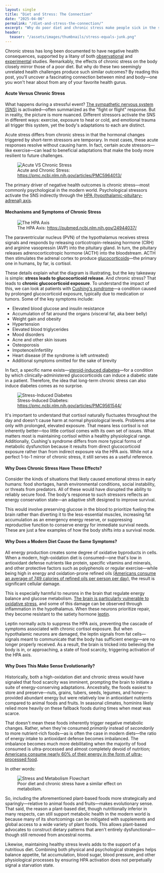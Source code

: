 ```yaml
---
layout: single
title: "Diet and Stress: The Connection"
date: "2025-04-06"
permalink: "/diet-and-stress-the-connection/"
excerpt: "Why do poor diet and chronic stress make people sick in the same ways?"
header:
  teaser: "/assets/images/thumbnails/stress-equals-junk.png"
---
```


Chronic stress has long been documented to have negative health consequences, supported by a litany of both [observational](https://pmc.ncbi.nlm.nih.gov/articles/PMC1388129/) and [experimental](https://pmc.ncbi.nlm.nih.gov/articles/PMC2568977/) studies. Remarkably, the effects of chronic stress on the body closely mirror those of a poor diet. But why do these two seemingly unrelated health challenges produce such similar outcomes? By reading this post, you'll uncover a fascinating connection between mind and body—one you won't hear about from any of your favorite health gurus.

#### Acute Versus Chronic Stress

What happens during a stressful event? [The sympathetic nervous system (SNS)](https://en.wikipedia.org/wiki/Sympathetic_nervous_system) is activated—often summarized as the "fight or flight" response. But in reality, the picture is more nuanced. Different stressors activate the SNS in different ways: exercise, exposure to heat or cold, and emotional trauma all trigger this system, yet the body's adaptations to each are distinct.

Acute stress differs from chronic stress in that the hormonal changes triggered by short-term stressors are temporary. In most cases, these acute responses resolve without causing harm. In fact, certain acute stressors—like exercise—can lead to beneficial adaptations that make the body more resilient to future challenges.

<figure>
    <img src="/assets/images/stress/stress-diagram.jpg"
         alt="Acute VS Chronic Stress">
    <figcaption>Acute and Chronic Stress: <a href="https://pmc.ncbi.nlm.nih.gov/articles/PMC5964013/">https://pmc.ncbi.nlm.nih.gov/articles/PMC5964013/</a></figcaption>
</figure>

The primary driver of negative health outcomes is chronic stress—most commonly psychological in the modern world. Psychological stressors activate the SNS indirectly through the [HPA (hypothalamic-pituitary-adrenal) axis](https://en.wikipedia.org/wiki/Hypothalamic%E2%80%93pituitary%E2%80%93adrenal_axis).

#### Mechanisms and Symptoms of Chronic Stress

<figure>
    <img src="/assets/images/stress/hpa.jpg"
         alt="The HPA Axis">
    <figcaption>The HPA Axis: <a href="https://pubmed.ncbi.nlm.nih.gov/24944037/">https://pubmed.ncbi.nlm.nih.gov/24944037/</a></figcaption>
</figure>

The paraventricular nucleus (PVN) of the hypothalamus receives stress signals and responds by releasing corticotropin-releasing hormone (CRH) and arginine vasopressin (AVP) into the pituitary gland. In turn, the pituitary releases adrenocorticotropic hormone (ACTH) into the bloodstream. ACTH then stimulates the adrenal cortex to produce [glucocorticoids](https://en.wikipedia.org/wiki/Glucocorticoid)—the primary one in humans, by far, is cortisol.

These details explain what the diagram is illustrating, but the key takeaway is simple: **stress leads to glucocorticoid release**. And chronic stress? That leads to **chronic glucocorticoid exposure**. To understand the impact of this, we can look at patients with [Cushing's syndrome](https://en.wikipedia.org/wiki/Cushing's_syndrome)—a condition caused by prolonged glucocorticoid exposure, typically due to medication or tumors. Some of the key symptoms include:

- Elevated blood glucose and insulin resistance
- Accumulation of fat around the organs (visceral fat, aka beer belly)
- Weight gain and obesity
- Hypertension
- Elevated blood triglycerides
- Mood disorders
- Acne and other skin issues
- Osteoporosis
- Impotence/infertility
- Heart disease (if the syndrome is left untreated)
- Additional symptoms omitted for the sake of brevity

In fact, a specific name exists—[steroid-induced diabetes](https://pmc.ncbi.nlm.nih.gov/articles/PMC4112077/)—for a condition by which clinically-administered glucocorticoids can induce a diabetic state in a patient. Therefore, the idea that long-term chronic stress can also induce diabetes comes as no surprise.

<figure>
    <img src="/assets/images/stress/glucocorticoid-diabetes.jpg"
         alt="Stress-Induced Diabetes">
    <figcaption>Stress-Induced Diabetes: <a href="https://pmc.ncbi.nlm.nih.gov/articles/PMC9561544/">https://pmc.ncbi.nlm.nih.gov/articles/PMC9561544/</a></figcaption>
</figure>

It's important to understand that cortisol naturally fluctuates throughout the day and doesn't cause harm at normal physiological levels. Problems arise only with prolonged, elevated exposure. That means less cortisol is not inherently better—too little cortisol comes with its own set of issues. What matters most is maintaining cortisol within a healthy physiological range. Additionally, Cushing's syndrome differs from more typical forms of metabolic dysfunction because it results from direct glucocorticoid exposure rather than from indirect exposure via the HPA axis. While not a perfect 1-to-1 mirror of chronic stress, it still serves as a useful reference.

#### Why Does Chronic Stress Have These Effects?

Consider the kinds of situations that likely caused emotional stress in early humans: food shortages, harsh environmental conditions, social instability, or threats from predators. All of these would have disrupted the ability to reliably secure food. The body's response to such stressors reflects an energy conservation state—an adaptive shift designed to improve survival.

This would involve preserving glucose in the blood to prioritize fueling the brain rather than diverting it to the less-essential muscles, increasing fat accumulation as an emergency energy reserve, or suppressing reproductive function to conserve energy for immediate survival needs. These are just a few examples of how the body shifts into a survival mode.

#### Why Does a Modern Diet Cause the Same Symptoms?

All energy production creates some degree of oxidative byproducts in cells. When a modern, high-oxidation diet is consumed—one that's low in antioxidant defense nutrients like protein, specific vitamins and minerals, and other protective factors such as polyphenols or regular exercise—while being high in energy and oxidation-prone refined oils [(Americans consume an average of 749 calories of refined oils per person per day)](https://www.fao.org/faostat/en/#data/FBS), the result is significant cellular damage.

This is especially harmful to neurons in the brain that regulate energy balance and glucose metabolism. [The brain is particularly vulnerable to oxidative stress](https://pmc.ncbi.nlm.nih.gov/articles/PMC5881419/), and some of this damage can be observed through inflammation in the hypothalamus. When these neurons prioritize repair, they become resistant to the satiety hormone [leptin](https://en.wikipedia.org/wiki/Leptin).

Leptin normally acts to suppress the HPA axis, preventing the cascade of symptoms associated with chronic cortisol exposure. But when hypothalamic neurons are damaged, the leptin signals from fat cells—signals meant to communicate that the body has sufficient energy—are no longer properly received. As a result, the brain is tricked into believing the body is in, or approaching, a state of food scarcity, triggering activation of the HPA axis.

#### Why Does This Make Sense Evolutionarily?

Historically, both a high-oxidation diet and chronic stress would have signaled that food scarcity was imminent, prompting the brain to initiate a suite of energy-conserving adaptations. Ancestrally, the foods easiest to store and preserve—nuts, grains, tubers, seeds, legumes, and honey—provided abundant energy but were relatively low in antioxidant nutrients compared to animal foods and fruits. In seasonal climates, hominins likely relied more heavily on these fallback foods during times when meat was scarce.

That doesn't mean these foods inherently trigger negative metabolic changes. Rather, when they're consumed _primarily_ instead of _secondarily_ to more nutrient-rich foods—as is often the case in modern diets—the ratio of energy intake to antioxidant defense becomes imbalanced. The imbalance becomes much more debilitating when the majority of food consumed is ultra-processed and almost completely devoid of nutrition; [Americans consume nearly 60% of their energy in the form of ultra-processed food](https://pmc.ncbi.nlm.nih.gov/articles/PMC5855172/).

In other words:

<figure>
    <img src="/assets/images/stress/stress-flowchart.png"
         alt="Stress and Metabolism Flowchart">
    <figcaption>Poor diet and chronic stress have a similar effect on metabolism.</figcaption>
</figure>

So, including the aforementioned plant-based foods more strategically and sparingly—relative to animal foods and fruits—makes evolutionary sense. That said, the reason a plant-based diet, though nutritionally inferior in many respects, can still support metabolic health in the modern world is because many of its shortcomings can be mitigated with supplements and global access to a wide variety of plant foods. This allows plant-based advocates to construct dietary patterns that aren't entirely dysfunctional—though still removed from ancestral norms.

Likewise, maintaining healthy stress levels adds to the support of a nutritious diet. Combining both physical and psychological strategies helps balance appetite, fat accumulation, blood sugar, blood pressure, and other physiological processes by ensuring HPA activation does not perpetually signal a starvation state.
